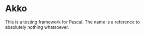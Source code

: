# Akko

This is a testing framework for Pascal. The name is a reference to absolutely nothing whatsoever.
